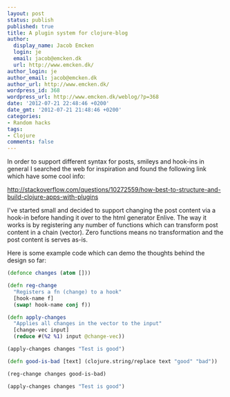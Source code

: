 ```yaml
---
layout: post
status: publish
published: true
title: A plugin system for clojure-blog
author:
  display_name: Jacob Emcken
  login: je
  email: jacob@emcken.dk
  url: http://www.emcken.dk/
author_login: je
author_email: jacob@emcken.dk
author_url: http://www.emcken.dk/
wordpress_id: 368
wordpress_url: http://www.emcken.dk/weblog/?p=368
date: '2012-07-21 22:48:46 +0200'
date_gmt: '2012-07-21 21:48:46 +0200'
categories:
- Random hacks
tags:
- Clojure
comments: false
---
```

In order to support different syntax for posts, smileys and hook-ins in general I searched the web for inspiration and found the following link which have some cool info:

http://stackoverflow.com/questions/10272559/how-best-to-structure-and-build-clojure-apps-with-plugins

I've started small and decided to support changing the post content via a hook-in before handing it over to the html generator Enlive. The way it works is by registering any number of functions which can transform post content in a chain (vector).
Zero functions means no transformation and the post content is serves as-is.

Here is some example code which can demo the thoughts behind the design so far:


``` clojure
(defonce changes (atom []))

(defn reg-change
  "Registers a fn (change) to a hook"
  [hook-name f]
  (swap! hook-name conj f))

(defn apply-changes
  "Applies all changes in the vector to the input"
  [change-vec input]
  (reduce #(%2 %1) input @change-vec))

(apply-changes changes "Test is good")

(defn good-is-bad [text] (clojure.string/replace text "good" "bad"))

(reg-change changes good-is-bad)

(apply-changes changes "Test is good")
```
